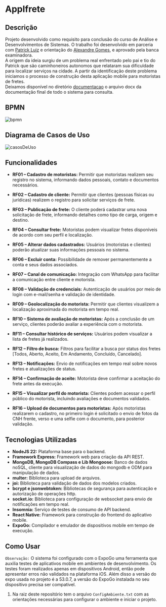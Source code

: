# AppIfrete

## Descrição
Projeto desenvolvido como requisito para conclusão do curso de Análise e Desenvolvimentos de Sistemas. O trabalho foi desenvolvido em parceria com [Patrick Luiz](https://github.com/Patrick-Luiz-Silva) e orientação do [Alexandre Gomes](https://github.com/XandyGomes), e aprovado pela banca examinadora.<br>
A origem da ideia surgiu de um problema real enfrentado pelo pai e tio do Patrick que são caminhoneiros autonomos que relataram sua dificuldade para localizar serviços na cidade. A partir da identificação deste problema iniciamos o processo de construção desta aplicação mobile para motoristas de fretes.<br>
Deixamos disponível no diretório [documentacao](./documentacao) o arquivo docx da documentação final de todo o sistema para consulta.

## BPMN
![bpmn](https://drive.google.com/file/d/1gOZCmEySltgr0MklfNMlGOwIMKwTCkis/view?usp=drive_link)

## Diagrama de Casos de Uso
![casosDeUso](https://drive.google.com/file/d/1KKiF1oaSNK7y-Dp7JoclqrE35fJPrIU5/view?usp=drive_link)


## Funcionalidades
- **RF01 – Cadastro de motoristas:** Permitir que motoristas realizem seu registro no sistema, informando dados pessoais, contato e documentos necessários.

- **RF02 – Cadastro de cliente:** Permitir que clientes (pessoas físicas ou jurídicas) realizem o registro para solicitar serviços de frete.

- **RF03 – Publicação de frete:** O cliente poderá cadastrar uma nova solicitação de frete, informando detalhes como tipo de carga, origem e destino.

- **RF04 – Consultar frete:** Motoristas podem visualizar fretes disponíveis de acordo com seu perfil e localização.

- **RF05 – Alterar dados cadastrados:** Usuários (motoristas e clientes) poderão atualizar suas informações pessoais no sistema.

- **RF06 – Excluir conta:** Possibilidade de remover permanentemente a conta e seus dados associados.

- **RF07 – Canal de comunicação:** Integração com WhatsApp para facilitar a comunicação entre cliente e motorista.

- **RF08 – Validação de credenciais:** Autenticação de usuários por meio de login com e-mail/senha e validação de identidade.

- **RF09 – Geolocalização do motorista:** Permitir que clientes visualizem a localização aproximada do motorista em tempo real.

- **RF10 – Sistema de avaliação de motoristas:** Após a conclusão de um serviço, clientes poderão avaliar a experiência com o motorista.

- **RF11 – Consultar histórico de serviços:** Usuários podem visualizar a lista de fretes já realizados.

- **RF12 – Filtro de busca:** Filtros para facilitar a busca por status dos fretes [Todos, Aberto, Aceito, Em Andamento, Concluído, Cancelado].

- **RF13 – Notificações:** Envio de notificações em tempo real sobre novos fretes e atualizações de status.

- **RF14 – Confirmação de aceite:** Motorista deve confirmar a aceitação do frete antes da execução.

- **RF15 – Visualizar perfil do motorista:** Clientes podem acessar o perfil público do motorista, incluindo avaliações e documentos validados.

- **RF16 – Upload de documentos para motoristas:** Após motoristas realizarem o cadastro, no primeiro login é solicitado o envio de fotos da CNH frente, verso e uma selfie com o documento, para posterior validação.


## Tecnologias Utilizadas
- **NodeJS 22:** Plataforma base para o backend.
- **Framework Express:** Framework web para criação da API REST. 
- **MongoDB, MongoDB Compass e Lib Mongoose:** Banco de dados noSQL, cliente para visualização de dados do mongodb e ODM para manipulação de dados.
- **multer:** Biblioteca para upload de arquivos.
- **joi:** Biblioteca para validação de dados dos modelos criados.
- **bcrypt e jsonwebtoken:** Bibliotecas de segurança para autenticação e autorização de operações http.
- **socket.io:** Biblioteca para configuração de websocket para envio de notificações em tempo real.
- **Insomnia:** Serviço de testes de consumo de API backend.
- **React Native:** Framework para construção do frontend do aplicativo mobile.
- **ExpoGo:** Compilador e emulador de dispositivos mobile em tempo de execução.


## Como Usar
`Observação:` O sistema foi configurado com o ExpoGo uma ferramenta que auxilia testes de aplicativos mobile em ambientes de desenvolvimento. Os testes foram realizados apenas em dispositivos Android, então pode apresentar erros não validados na plataforma iOS. Além disso a versão do expo usada no projeto é a 53.0.7, a versão do ExpoGo instalada no seu dispositivo precisa ser compativel. 
1. Na raiz deste repositório tem o arquivo `ConfigAmbiente.txt` com as orientações necessárias para configurar o ambiente e iniciar o projeto.


